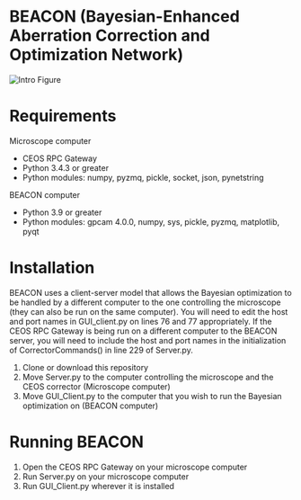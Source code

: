 # BEACON (Bayesian-Enhanced Aberration Correction and Optimization Network)

![Intro Figure](https://github.com/user-attachments/assets/a95c1fe3-f906-45b1-90ea-ab05471ab26d)

# Requirements
Microscope computer
- CEOS RPC Gateway
- Python 3.4.3 or greater
- Python modules: numpy, pyzmq, pickle, socket, json, pynetstring

BEACON computer
- Python 3.9 or greater
- Python modules: gpcam 4.0.0, numpy, sys, pickle, pyzmq, matplotlib, pyqt

# Installation
BEACON uses a client-server model that allows the Bayesian optimization to be handled by a different computer to the one controlling the microscope (they can also be run on the same computer). You will need to edit the host and port names in GUI_client.py on lines 76 and 77 appropriately. If the CEOS RPC Gateway is being run on a different computer to the BEACON server, you will need to include the host and port names in the initialization of CorrectorCommands() in line 229 of Server.py.

1) Clone or download this repository
2) Move Server.py to the computer controlling the microscope and the CEOS corrector (Microscope computer)
3) Move GUI_Client.py to the computer that you wish to run the Bayesian optimization on (BEACON computer)

# Running BEACON
1) Open the CEOS RPC Gateway on your microscope computer
2) Run Server.py on your microscope computer
3) Run GUI_Client.py wherever it is installed
